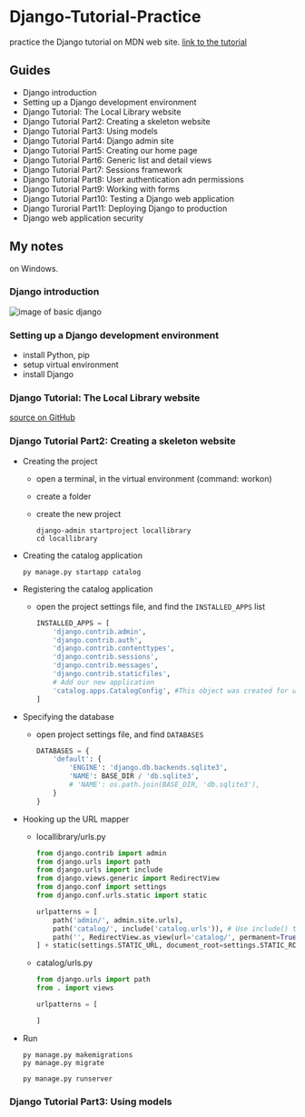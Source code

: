 # Django-Tutorial-Practice

practice the Django tutorial on MDN web site. [link to the tutorial](https://developer.mozilla.org/en-US/docs/Learn/Server-side/Django)

## Guides

- Django introduction
- Setting up a Django development environment
- Django Tutorial: The Local Library website
- Django Tutorial Part2: Creating a skeleton website
- Django Tutorial Part3: Using models
- Django Tutorial Part4: Django admin site
- Django Tutorial Part5: Creating our home page
- Django Tutorial Part6: Generic list and detail views
- Django Tutorial Part7: Sessions framework
- Django Tutorial Part8: User authentication adn permissions
- Django Tutorial Part9: Working with forms
- Django Tutorial Part10: Testing a Django web application
- Django Turorial Part11: Deploying Django to production
- Django web application security

## My notes

on Windows.

### Django introduction

![image of basic django](https://mdn.mozillademos.org/files/13931/basic-django.png)

### Setting up a Django development environment

- install Python, pip
- setup virtual environment
- install Django

### Django Tutorial: The Local Library website

[source on GitHub](https://github.com/mdn/django-locallibrary-tutorial)

### Django Tutorial Part2: Creating a skeleton website

- Creating the project

  - open a terminal, in the virtual environment (command: workon)
  - create a folder
  - create the new project

      ```shell
      django-admin startproject locallibrary
      cd locallibrary
      ```

- Creating the catalog application

  ```shell
  py manage.py startapp catalog
  ```

- Registering the catalog application
  - open the project settings file, and find the ```INSTALLED_APPS``` list

    ```python
    INSTALLED_APPS = [
        'django.contrib.admin',
        'django.contrib.auth',
        'django.contrib.contenttypes',
        'django.contrib.sessions',
        'django.contrib.messages',
        'django.contrib.staticfiles',
        # Add our new application 
        'catalog.apps.CatalogConfig', #This object was created for us in /catalog/apps.py
    ]
    ```

- Specifying the database
  - open project settings file, and find ```DATABASES```

    ```python
    DATABASES = {
        'default': {
            'ENGINE': 'django.db.backends.sqlite3',
            'NAME': BASE_DIR / 'db.sqlite3',
            # 'NAME': os.path.join(BASE_DIR, 'db.sqlite3'),
        }
    }
    ```

- Hooking up the URL mapper
  - locallibrary/urls.py

    ```python
    from django.contrib import admin
    from django.urls import path
    from django.urls import include
    from django.views.generic import RedirectView
    from django.conf import settings
    from django.conf.urls.static import static

    urlpatterns = [
        path('admin/', admin.site.urls),
        path('catalog/', include('catalog.urls')), # Use include() to add paths from the catalog application
        path('', RedirectView.as_view(url='catalog/', permanent=True)), # Add URL maps to redirect the base URL to our application
    ] + static(settings.STATIC_URL, document_root=settings.STATIC_ROOT) # Use static() to add url mapping to serve static files during development (only)
    ```

  - catalog/urls.py

    ```python
    from django.urls import path
    from . import views

    urlpatterns = [

    ]
    ```

- Run

  ```shell
  py manage.py makemigrations
  py manage.py migrate

  py manage.py runserver
  ```

### Django Tutorial Part3: Using models
